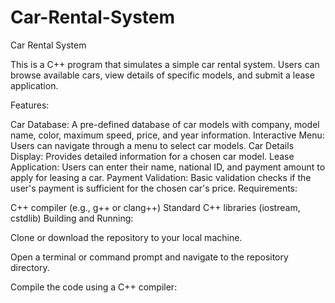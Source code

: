 # Car-Rental-System

Car Rental System

This is a C++ program that simulates a simple car rental system. Users can browse available cars, view details of specific models, and submit a lease application.

Features:

Car Database: A pre-defined database of car models with company, model name, color, maximum speed, price, and year information.
Interactive Menu: Users can navigate through a menu to select car models.
Car Details Display: Provides detailed information for a chosen car model.
Lease Application: Users can enter their name, national ID, and payment amount to apply for leasing a car.
Payment Validation: Basic validation checks if the user's payment is sufficient for the chosen car's price.
Requirements:

C++ compiler (e.g., g++ or clang++)
Standard C++ libraries (iostream, cstdlib)
Building and Running:

Clone or download the repository to your local machine.

Open a terminal or command prompt and navigate to the repository directory.

Compile the code using a C++ compiler:
